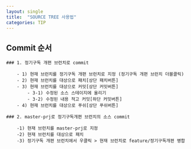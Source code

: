 ```yaml
---
layout: single
title:  "SOURCE TREE 사용법"
categories: TIP
---
```


## Commit 순서
    
    ### 1. 정기구독 개편 브런치로 commit

        - 1) 현재 브런치를 정기구독 개편 브런치로 지정 (정기구독 개편 브런치 더블클릭)
        - 2) 현재 브런치를 대상으로 패치[상단 패치버튼] 
        - 3) 현재 브런치를 대상으로 커밋[상단 커밋버튼]
            - 3-1) 수정된 소스 스테이지에 올리기
            - 3-2) 수정된 내용 적고 커밋[하단 커밋버튼]
        - 4) 현재 브런치를 대상으로 푸쉬[상단 푸쉬버튼]

    ### 2. master-prj로 정기구독개편 브런치의 소스 commit

        -1) 현재 브런치를 master-prj로 지정
        -2) 현재 브런치를 대상으로 패치
        -3) 정기구독 개편 브런치에서 우클릭 > 현재 브런치로 feature/정기구독개편 병합